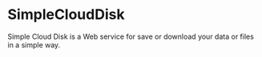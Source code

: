 # SimpleCloudDisk
Simple Cloud Disk is a Web service for save or download your data or files in a simple way.
